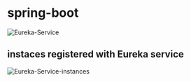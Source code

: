 # spring-boot

![Eureka-Service](https://user-images.githubusercontent.com/48691043/59369322-ccdcad00-8d5d-11e9-8404-7f3aacd996d0.JPG)

## instaces registered with Eureka service

![Eureka-Service-instances](https://user-images.githubusercontent.com/48691043/59370888-2b575a80-8d61-11e9-9572-609741c2cc80.JPG)
